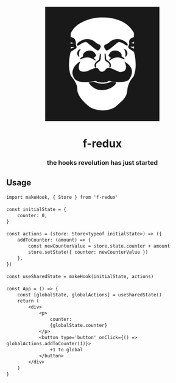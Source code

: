 <p align="center"><img width="300" src="./.github/logo.jpg"/></p>
<h1 align="center">f-redux</h1>
<h3 align="center">the hooks revolution has just started</h3>



## Usage

```tsx
import makeHook, { Store } from 'f-redux'

const initialState = {
    counter: 0,
}

const actions = (store: Store<typeof initialState>) => ({
    addToCounter: (amount) => {
        const newCounterValue = store.state.counter + amount
        store.setState({ counter: newCounterValue })
    },
})

const useSharedState = makeHook(initialState, actions)

const App = () => {
    const [globalState, globalActions] = useSharedState()
    return (
        <div>
            <p>
                counter:
                {globalState.counter}
            </p>
            <button type='button' onClick={() => globalActions.addToCounter(1)}>
                +1 to global
            </button>
        </div>
    )
}
```
